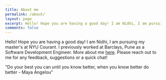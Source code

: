 ```yaml
---
title: About me
permalink: /about/
layout: page
excerpt: Hello! Hope you are having a good day! I am Nidhi, I am pursuing my master's at NYU Courant
comments: false
---
```


Hello! Hope you are having a good day! I am Nidhi, I am pursuing my master's at NYU Courant. I previously worked at Barclays, Pune as a Software Development Engineer. More about me  <a href ="http://linkedin.com/in/nidran/" target="_blank">here</a>. Please reach out to me for any feedback, suggestions or a quick chat!



"Do your best you can until you know better, when you know better do better  - Maya Angelou"